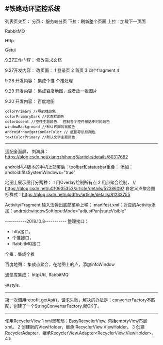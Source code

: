#铁路动环监控系统
-----
列表页交互：
分页： 服务端分页
下拉：刷新整个页面
上拉：加载下一页面

RabbitMQ

Http

Getui

9.27工作内容：
修改需求文档

9.27开发内容： 改页面：
1 登录页
2 首页
3 四个fragment
4 

9.28 开发内容：
集成个推
个推处理

9.29 开发内容：
集成百度地图，或者放一张图片

9.30 开发内容：
百度地图

~~~
colorPrimary //导航栏颜色
colorPrimaryDark //状态栏颜色
colorAccent //控件主题颜色， 控制各个控件被选中时的颜色
windowBackground //默认界面背景颜色
android:navigationBarColor // 底部导航栏颜色
textColorPrimary //默认文字主题颜色
~~~   

---------------------

适配全面屏， 刘海屏：
https://blog.csdn.net/xiangzhihong8/article/details/80317682

android4.4版本的手机上部署后：toolbar和statusbar重叠：
添加：android:fitsSystemWindows="true"

地图上展示图钉分两种：
1 用Overlay绘制所有点
2 用点聚合绘制， // https://blog.csdn.net/u010635353/article/details/52386097
  自定义点聚合图标样式：https://blog.csdn.net/ulddfhv/article/details/81233755

Activity/Fragment 输入法弹出底部菜单上移：
manifest.xml：对应的Activity添加：android:windowSoftInputMode="adjustPan|stateVisible"

-----------2018.10.8-----------
整理接口：
 - http接口，
 - 个推接口，
 - RabbitMQ接口

个推：集成个推

百度地图： 集成点聚合，在地图上的点，添加infoWindow

通信库集成： httpUtil,  RabbitMQ

抽style.

------------
第一次调用retrofit.getApi()，请求失败，解决的办法是：converterFactory不匹配，创建了一个StringConverterFactory,就OK了。

-----------------
使用RecyclerView
1 xml里布局：EasyRecyclerView, 包括emptyView布局xml。
2 创建新的ViewHolder，继承 RecyclerView.ViewHolder。
3 创建RecyclerAdapter，继承RecyclerView.Adapter<RecyclerView.ViewHolder>。
4 
5 


